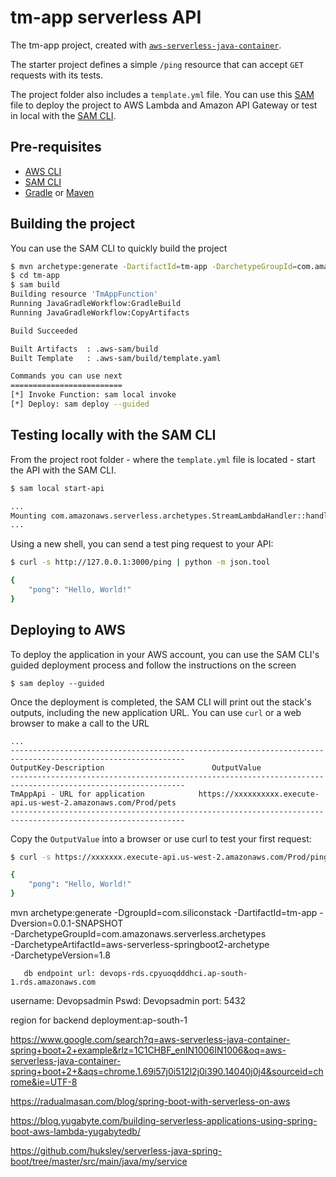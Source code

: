 # tm-app serverless API
The tm-app project, created with [`aws-serverless-java-container`](https://github.com/awslabs/aws-serverless-java-container).

The starter project defines a simple `/ping` resource that can accept `GET` requests with its tests.

The project folder also includes a `template.yml` file. You can use this [SAM](https://github.com/awslabs/serverless-application-model) file to deploy the project to AWS Lambda and Amazon API Gateway or test in local with the [SAM CLI](https://github.com/awslabs/aws-sam-cli). 

## Pre-requisites
* [AWS CLI](https://aws.amazon.com/cli/)
* [SAM CLI](https://github.com/awslabs/aws-sam-cli)
* [Gradle](https://gradle.org/) or [Maven](https://maven.apache.org/)

## Building the project
You can use the SAM CLI to quickly build the project
```bash
$ mvn archetype:generate -DartifactId=tm-app -DarchetypeGroupId=com.amazonaws.serverless.archetypes -DarchetypeArtifactId=aws-serverless-jersey-archetype -DarchetypeVersion=1.8 -DgroupId=com.siliconstack -Dversion=0.0.1-SNAPSHOT -Dinteractive=false
$ cd tm-app
$ sam build
Building resource 'TmAppFunction'
Running JavaGradleWorkflow:GradleBuild
Running JavaGradleWorkflow:CopyArtifacts

Build Succeeded

Built Artifacts  : .aws-sam/build
Built Template   : .aws-sam/build/template.yaml

Commands you can use next
=========================
[*] Invoke Function: sam local invoke
[*] Deploy: sam deploy --guided
```

## Testing locally with the SAM CLI

From the project root folder - where the `template.yml` file is located - start the API with the SAM CLI.

```bash
$ sam local start-api

...
Mounting com.amazonaws.serverless.archetypes.StreamLambdaHandler::handleRequest (java8) at http://127.0.0.1:3000/{proxy+} [OPTIONS GET HEAD POST PUT DELETE PATCH]
...
```

Using a new shell, you can send a test ping request to your API:

```bash
$ curl -s http://127.0.0.1:3000/ping | python -m json.tool

{
    "pong": "Hello, World!"
}
``` 

## Deploying to AWS
To deploy the application in your AWS account, you can use the SAM CLI's guided deployment process and follow the instructions on the screen

```
$ sam deploy --guided
```

Once the deployment is completed, the SAM CLI will print out the stack's outputs, including the new application URL. You can use `curl` or a web browser to make a call to the URL

```
...
-------------------------------------------------------------------------------------------------------------
OutputKey-Description                        OutputValue
-------------------------------------------------------------------------------------------------------------
TmAppApi - URL for application            https://xxxxxxxxxx.execute-api.us-west-2.amazonaws.com/Prod/pets
-------------------------------------------------------------------------------------------------------------
```

Copy the `OutputValue` into a browser or use curl to test your first request:

```bash
$ curl -s https://xxxxxxx.execute-api.us-west-2.amazonaws.com/Prod/ping | python -m json.tool

{
    "pong": "Hello, World!"
}
```


mvn archetype:generate -DgroupId=com.siliconstack -DartifactId=tm-app -Dversion=0.0.1-SNAPSHOT \
       -DarchetypeGroupId=com.amazonaws.serverless.archetypes \
       -DarchetypeArtifactId=aws-serverless-springboot2-archetype \
       -DarchetypeVersion=1.8
	   
	   
	   db endpoint url: devops-rds.cpyuoqdddhci.ap-south-1.rds.amazonaws.com
username: Devopsadmin
Pswd: Devopsadmin
port: 5432

region for backend deployment:ap-south-1

https://www.google.com/search?q=aws-serverless-java-container-spring+boot+2+example&rlz=1C1CHBF_enIN1006IN1006&oq=aws-serverless-java-container-spring+boot+2+&aqs=chrome.1.69i57j0i512l2j0i390.14040j0j4&sourceid=chrome&ie=UTF-8

https://radualmasan.com/blog/spring-boot-with-serverless-on-aws

https://blog.yugabyte.com/building-serverless-applications-using-spring-boot-aws-lambda-yugabytedb/

https://github.com/huksley/serverless-java-spring-boot/tree/master/src/main/java/my/service